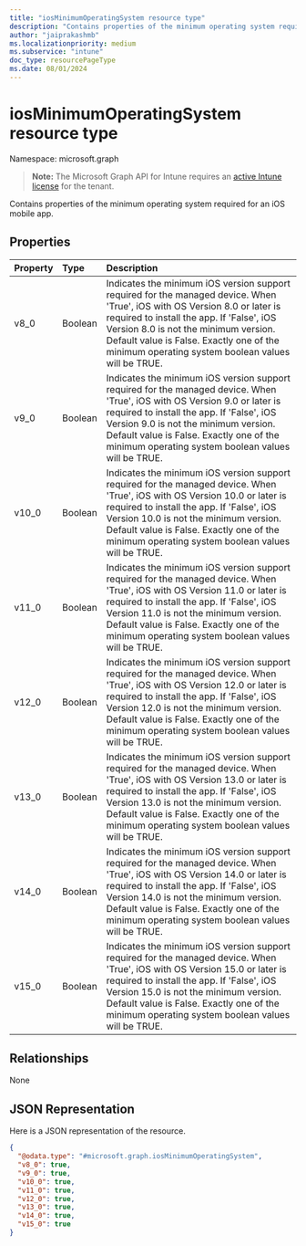 ```yaml
---
title: "iosMinimumOperatingSystem resource type"
description: "Contains properties of the minimum operating system required for an iOS mobile app."
author: "jaiprakashmb"
ms.localizationpriority: medium
ms.subservice: "intune"
doc_type: resourcePageType
ms.date: 08/01/2024
---
```


# iosMinimumOperatingSystem resource type

Namespace: microsoft.graph

> **Note:** The Microsoft Graph API for Intune requires an [active Intune license](https://go.microsoft.com/fwlink/?linkid=839381) for the tenant.

Contains properties of the minimum operating system required for an iOS mobile app.

## Properties
|Property|Type|Description|
|:---|:---|:---|
|v8_0|Boolean|Indicates the minimum iOS version support required for the managed device. When 'True', iOS with OS Version 8.0 or later is required to install the app. If 'False', iOS Version 8.0  is not the minimum version. Default value is False. Exactly one of the minimum operating system boolean values will be TRUE.|
|v9_0|Boolean|Indicates the minimum iOS version support required for the managed device. When 'True', iOS with OS Version 9.0 or later is required to install the app. If 'False', iOS Version 9.0 is not the minimum version. Default value is False. Exactly one of the minimum operating system boolean values will be TRUE.|
|v10_0|Boolean|Indicates the minimum iOS version support required for the managed device. When 'True', iOS with OS Version 10.0 or later is required to install the app. If 'False', iOS Version 10.0 is not the minimum version. Default value is False. Exactly one of the minimum operating system boolean values will be TRUE.|
|v11_0|Boolean|Indicates the minimum iOS version support required for the managed device. When 'True', iOS with OS Version 11.0 or later is required to install the app. If 'False', iOS Version 11.0 is not the minimum version. Default value is False. Exactly one of the minimum operating system boolean values will be TRUE.|
|v12_0|Boolean|Indicates the minimum iOS version support required for the managed device. When 'True', iOS with OS Version 12.0 or later is required to install the app. If 'False', iOS Version 12.0 is not the minimum version. Default value is False. Exactly one of the minimum operating system boolean values will be TRUE.|
|v13_0|Boolean|Indicates the minimum iOS version support required for the managed device. When 'True', iOS with OS Version 13.0 or later is required to install the app. If 'False', iOS Version 13.0 is not the minimum version. Default value is False. Exactly one of the minimum operating system boolean values will be TRUE.|
|v14_0|Boolean|Indicates the minimum iOS version support required for the managed device. When 'True', iOS with OS Version 14.0 or later is required to install the app. If 'False', iOS Version 14.0 is not the minimum version. Default value is False. Exactly one of the minimum operating system boolean values will be TRUE.|
|v15_0|Boolean|Indicates the minimum iOS version support required for the managed device. When 'True', iOS with OS Version 15.0 or later is required to install the app. If 'False', iOS Version 15.0 is not the minimum version. Default value is False. Exactly one of the minimum operating system boolean values will be TRUE.|

## Relationships
None

## JSON Representation
Here is a JSON representation of the resource.
<!-- {
  "blockType": "resource",
  "@odata.type": "microsoft.graph.iosMinimumOperatingSystem"
}
-->
``` json
{
  "@odata.type": "#microsoft.graph.iosMinimumOperatingSystem",
  "v8_0": true,
  "v9_0": true,
  "v10_0": true,
  "v11_0": true,
  "v12_0": true,
  "v13_0": true,
  "v14_0": true,
  "v15_0": true
}
```